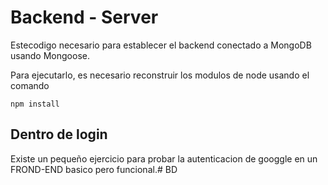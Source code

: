 # Backend - Server
Estecodigo necesario para establecer el backend
conectado a MongoDB usando Mongoose.

Para ejecutarlo, es necesario reconstruir los modulos de node
usando el comando
```
npm install
```

## Dentro de login
Existe un pequeño ejercicio para probar la autenticacion
de googgle en un FROND-END basico pero funcional.#   B D  
 